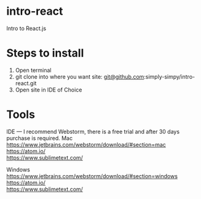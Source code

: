 # intro-react
Intro to React.js

# Steps to install
1. Open terminal
2. git clone into where you want site: git@github.com:simply-simpy/intro-react.git
3. Open site in IDE of Choice

# Tools
IDE — I recommend Webstorm,  there is a free trial and after 30 days purchase is required.
Mac<br>
https://www.jetbrains.com/webstorm/download/#section=mac<br>
https://atom.io/<br>
https://www.sublimetext.com/<br>

Windows<br>
https://www.jetbrains.com/webstorm/download/#section=windows<br>
https://atom.io/<br>
https://www.sublimetext.com/<br>

